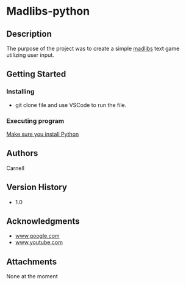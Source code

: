 # Madlibs-python

## Description

The purpose of the project was to create a simple [madlibs](https://en.wikipedia.org/wiki/Mad_Libs) text game utilizing user input.

## Getting Started

### Installing

* git clone file and use VSCode to run the file.

### Executing program

[Make sure you install Python](https://www.python.org/downloads/)

## Authors

Carnell

## Version History

* 1.0


## Acknowledgments

* www.google.com
* www.youtube.com


## Attachments
None at the moment


